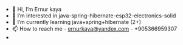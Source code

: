 - 👋 Hi, I’m Ernur kaya
- 👀 I’m interested in java-spring-hibernate-esp32-electronics-solid
- 🌱 I’m currently learning  java+spring+hibernate (2+)
- 📫 How to reach me - ernurkaya@yandex.com - +905366959307
- 
<!---
runre-er/runre-er is a ✨ special ✨ repository because its `README.md` (this file) appears on your GitHub profile.
You can click the Preview link to take a look at your changes.
--->
